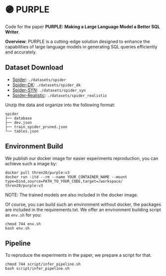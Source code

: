 # 🟣 PURPLE
Code for the paper **PURPLE: Making a Large Language Model a Better SQL Writer**.

**Overview**: PURPLE is a cutting-edge solution designed to enhance the capabilities of large language models in generating SQL queries efficiently and accurately.

## Dataset Download

- [Spider](https://drive.google.com/uc?export=download&id=1_AckYkinAnhqmRQtGsQgUKAnTHxxX5J0): `./datasets/spider`
- [Spider-DK](https://github.com/ygan/Spider-DK): `./datasets/spider_dk`
- [Spider-SYN](https://github.com/ygan/Spider-Syn): `./datasets/spider_syn`
- [Spider-Realistic](https://zenodo.org/record/5205322#.YTts_o5Kgab): `./datasets/spider_realistic`

Unzip the data and organize into the following format:
```
spider
├── database
├── dev.json
├── train_spider_pruned.json
└── tables.json
```

## Environment Build

We publish our docker image for easier experiments reproduction, you can achieve such a image by:

```shell
docker pull thren20/purple:v3
docker run -itd --rm --name YOUR_CONTAINER_NAME --mount type=bind,source=PATH_TO_YOUR_CODE,target=/workspace/ thren20/purple:v3
```

NOTE: The trained models are also included in the docker image.

Of course, you can build such an environment without docker, the packages are included in the requirements.txt. We offer an environment building script as `env.sh` for you:

```shell
chmod 744 env.sh
bash env.sh
```

## Pipeline

To reproduce the experiments in the paper, we prepare a script for that.

```shell
chmod 744 script/infer_pipeline.sh
bash script/infer_pipeline.sh
```